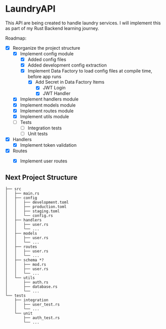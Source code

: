 # LaundryAPI

This API are being created to handle laundry services. I will implement this as part of my Rust Backend learning journey.

Roadmap:
- [x] Reorganize the project structure
  - [x] Implement config module
    - [x] Added config files
    - [x] Added development config extraction
    - [x] Implement Data Factory to load config files at compile time, before app runs
      - [x] Add Secret in Data Factory Items
        - [x] JWT Login
        - [x] JWT Handler
  - [x] Implement handlers module
  - [x] Implement models module
  - [x] Implement routes module
  - [x] Implement utils module
  - [ ] Tests
    - [ ] Integration tests
    - [ ] Unit tests
- [x] Handlers
  - [x] Implement token validation
- [x] Routes
  - [x] Implement user routes


## Next Project Structure

```├── Cargo.toml
├── src
│   ├── main.rs
│   ├── config
│   │   ├── development.toml
│   │   ├── production.toml
│   │   ├── staging.toml
│   │   └── config.rs
│   ├── handlers
│   │   ├── user.rs
│   │   └── ...
│   ├── models
│   │   ├── user.rs
│   │   └── ...
│   ├── routes
│   │   ├── user.rs
│   │   └── ...
│   ├── schema *?
│   │   ├── mod.rs
│   │   ├── user.rs
│   │   └── ...
│   └── utils
│       ├── auth.rs
│       ├── database.rs
│       └── ...
└── tests
    ├── integration
    │   ├── user_test.rs
    │   └── ...
    └── unit
        ├── auth_test.rs
        └── ...
```
